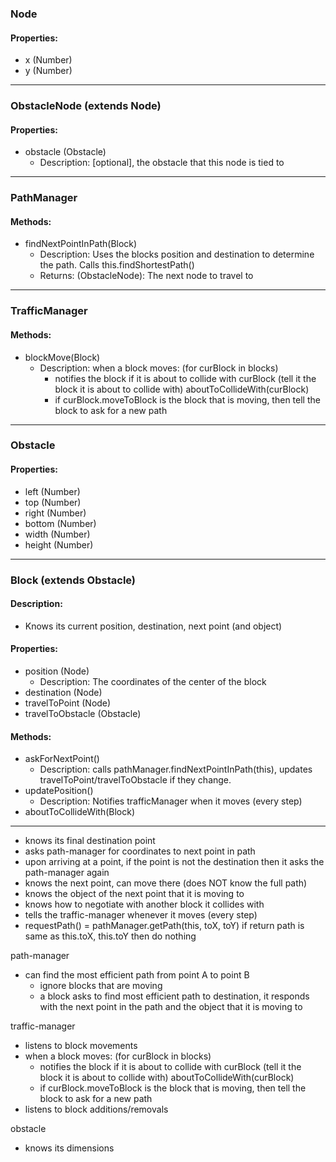 ### Node
#### Properties:
- x (Number)
- y (Number)

---


### ObstacleNode (extends Node)
#### Properties:
- obstacle (Obstacle)
	- Description: [optional], the obstacle that this node is tied to

---

### PathManager
#### Methods:
- findNextPointInPath(Block)
	- Description: Uses the blocks position and destination to determine the path. Calls this.findShortestPath()
	- Returns: (ObstacleNode): The next node to travel to

---

### TrafficManager
#### Methods:
- blockMove(Block)
	- Description: when a block moves: (for curBlock in blocks)
		- notifies the block if it is about to collide with curBlock (tell it the block it is about to collide with) aboutToCollideWith(curBlock)
		- if curBlock.moveToBlock is the block that is moving,  then tell the block to ask for a new path

---

### Obstacle
#### Properties:
- left (Number)
- top (Number)
- right (Number)
- bottom (Number)
- width (Number)
- height (Number)

---

### Block (extends Obstacle)
#### Description:
- Knows its current position, destination, next point (and object)

#### Properties:
- position (Node)
	- Description: The coordinates of the center of the block
- destination (Node)
- travelToPoint (Node)
- travelToObstacle (Obstacle)

#### Methods:
- askForNextPoint()
	- Description: calls pathManager.findNextPointInPath(this), updates travelToPoint/travelToObstacle if they change.
- updatePosition()
	- Description: Notifies trafficManager when it moves (every step)
- aboutToCollideWith(Block)
 
---

- knows its final destination point
- asks path-manager for coordinates to next point in path
- upon arriving at a point, if the point is not the destination then it asks the path-manager again
- knows the next point, can move there (does NOT know the full path)
- knows the object of the next point that it is moving to
- knows how to negotiate with another block it collides with
- tells the traffic-manager whenever it moves (every step)
- requestPath() =
     pathManager.getPath(this, toX, toY)
     if return path is same as this.toX, this.toY then do nothing

path-manager
- can find the most efficient path from point A to point B
     - ignore blocks that are moving
     - a block asks to find most efficient path to destination, it responds with the next point in the path and the object that it is moving to

traffic-manager
- listens to block movements
- when a block moves: (for curBlock in blocks)
     - notifies the block if it is about to collide with curBlock (tell it the block it is about to collide with) aboutToCollideWith(curBlock)
     - if curBlock.moveToBlock is the block that is moving,  then tell the block to ask for a new path
- listens to block additions/removals

obstacle
- knows its dimensions
